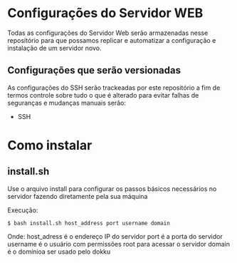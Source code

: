 # Configurações do Servidor WEB

Todas as configurações do Servidor Web serão armazenadas nesse repositório para que possamos replicar e automatizar a configuração e instalação de um servidor novo.

## Configurações que serão versionadas

As configurações do SSH serão trackeadas por este repositório a fim de termos controle sobre tudo o que é alterado para evitar falhas de seguranças e mudanças manuais serão:

- SSH

# Como instalar

## install.sh

Use o arquivo install para configurar os passos básicos necessários no servidor fazendo diretamente pela sua máquina

Execução:

```
$ bash install.sh host_address port username domain
```

Onde:
    host_adress é o endereço IP do servidor
    port é a porta do servidor
    username é o usuário com permissões root para acessar o servidor
    domain é o domínioa ser usado pelo dokku
